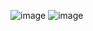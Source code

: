 
![image](https://github.com/eric40971116H/112-2-LAT-Repo/blob/19535fb8219fb27ebf4cf39b0cd580adb88bd506/HW4/S__24092783.jpg)
![image](https://github.com/eric40971116H/112-2-LAT-Repo/blob/19535fb8219fb27ebf4cf39b0cd580adb88bd506/HW4/S__24092783.jpg)
